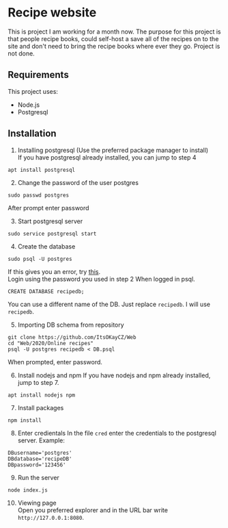 # Recipe website
This is project I am working for a month now.
The purpose for this project is that people recipe books, could self-host a save all of the recipes on to the site and don't need to bring the recipe books where ever they go. Project is not done.

## Requirements
This project uses:
- Node.js
- Postgresql

## Installation
1. Installing postgresql (Use the preferred package manager to install)  
If you have postgresql already installed, you can jump to step 4
```
apt install postgresql
```

2. Change the password of the user postgres
```
sudo passwd postgres
```
After prompt enter password

3. Start postgresql server
```
sudo service postgresql start
```

4. Create the database
```
sudo psql -U postgres
```
If this gives you an error, try [this](https://stackoverflow.com/a/26735105).  
Login using the password you used in step 2
When logged in psql.
```
CREATE DATABASE recipedb;
```
You can use a different name of the DB. Just replace `recipedb`. I will use `recipedb`.

5. Importing DB schema from repository
```
git clone https://github.com/ItsOKayCZ/Web
cd "Web/2020/Online recipes"
psql -U postgres recipedb < DB.psql
```
When prompted, enter password.

6. Install nodejs and npm
If you have nodejs and npm already installed, jump to step 7.
```
apt install nodejs npm
```

7. Install packages
```
npm install
```

8. Enter credientals
In the file `cred` enter the credentials to the postgresql server.
Example:
```
DBusername='postgres'
DBdatabase='recipeDB'
DBpassword='123456'
```

9. Run the server
```
node index.js
```

10. Viewing page  
Open you preferred explorer and in the URL bar write `http://127.0.0.1:8080`.

